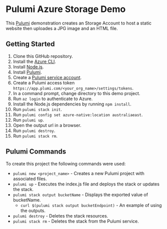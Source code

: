 # Pulumi Azure Storage Demo

This [Pulumi](https://www.pulumi.com/) demonstration creates an Storage Account to host a static website then uploades a JPG image and an HTML file.

## Getting Started

1. Clone this GitHub repository.
1. Install the [Azure CLI](https://docs.microsoft.com/en-us/cli/azure/install-azure-cli).
1. Install [Node.js](https://nodejs.org/en/).
1. Install [Pulumi](https://www.pulumi.com/docs/get-started/install/).
1. Create a [Pulumi service account](https://app.pulumi.com/).
1. Create a Pulumi access token `https://app.plumi.com/<your_org_name>/settings/tokens`.
1. In a command prompt, change directory to this demo project.
1. Run `az login` to authenticate to Azure.
1. Install the Node.js dependencies by running `npm install`.
1. Run `pulumi stack init`.
1. Run `pulumi config set azure-native:location australiaeast`.
1. Run `pulumi up`.
1. Open the output url in a browser.
1. Run `pulumi destroy`.
1. Run `pulumi stack rm`.

## Pulumi Commands

To create this project the following commands were used:

* `pulumi new <project_name>` - Creates a new Pulumi project with associated files.
* `pulumi up` - Executes the index.js file and deploys the stack or updates the stack.
* `pulumi stack output bucketName` - Displays the exported value of bucketName.
  * `curl $(pulumi stack output bucketEndpoint)` - An example of using the outputs.
* `pulumi destroy` - Deletes the stack resources.
* `pulumi stack rm` - Deletes the stack from the Pulumi service.